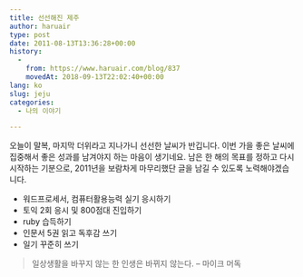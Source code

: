 ```yaml
---
title: 선선해진 제주
author: haruair
type: post
date: 2011-08-13T13:36:28+00:00
history:
  - 
    from: https://www.haruair.com/blog/837
    movedAt: 2018-09-13T22:02:40+00:00
lang: ko
slug: jeju
categories:
  - 나의 이야기

---
```

오늘이 말복, 마지막 더위라고 지나가니 선선한 날씨가 반깁니다. 이번 가을 좋은 날씨에 집중해서 좋은 성과를 남겨야지 하는 마음이 생기네요. 남은 한 해의 목표를 정하고 다시 시작하는 기분으로, 2011년을 보람차게 마무리했단 글을 남길 수 있도록 노력해야겠습니다.

  * 워드프로세서, 컴퓨터활용능력 실기 응시하기
  * 토익 2회 응시 및 800점대 진입하기
  * ruby 습득하기
  * 인문서 5권 읽고 독후감 쓰기
  * 일기 꾸준히 쓰기

> 일상생활을 바꾸지 않는 한 인생은 바뀌지 않는다. &#8211; 마이크 머독